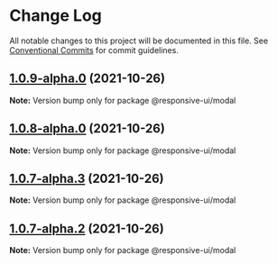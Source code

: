 # Change Log

All notable changes to this project will be documented in this file.
See [Conventional Commits](https://conventionalcommits.org) for commit guidelines.

## [1.0.9-alpha.0](https://github.com/wetix/responsive-ui/compare/v1.0.8-alpha.0...v1.0.9-alpha.0) (2021-10-26)

**Note:** Version bump only for package @responsive-ui/modal





## [1.0.8-alpha.0](https://github.com/wetix/responsive-ui/compare/v1.0.7-alpha.3...v1.0.8-alpha.0) (2021-10-26)

**Note:** Version bump only for package @responsive-ui/modal





## [1.0.7-alpha.3](https://github.com/wetix/responsive-ui/compare/v1.0.7-alpha.2...v1.0.7-alpha.3) (2021-10-26)

**Note:** Version bump only for package @responsive-ui/modal





## [1.0.7-alpha.2](https://github.com/wetix/responsive-ui/compare/v1.0.7-alpha.1...v1.0.7-alpha.2) (2021-10-26)

**Note:** Version bump only for package @responsive-ui/modal
